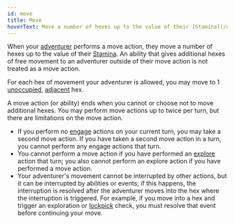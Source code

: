 ```yaml
---
id: move
title: Move
hoverText: Move a number of hexes up to the value of their [Stamina](/docs/adventurer/stats/stamina). An ability that gives additional hexes of free movement to an adventurer outside of their move action is not treated as a move action.
---
```


When your [adventurer](/docs/glossary/adventurer) performs a move action, they move a number of hexes up to the value of their [Stamina](/docs/adventurer/stats/stamina). An ability that gives additional hexes of free movement to an adventurer outside of their move action is not treated as a move action.

For each hex of movement your adventurer is allowed, you may move to 1 [unoccupied](/docs/glossary/occupied), [adjacent](/docs/glossary/adjacent) hex.

A move action (or ability) ends when you cannot or choose not to move additional hexes. You may perform move actions up to twice per turn, but there are limitations on the move action.

- If you perform no [engage](/docs/battles/adventurer-turn/engage) actions on your current turn, you may take a second move action. If you have taken a second move action in a turn, you cannot perform any engage actions that turn.
- You cannot perform a move action if you have performed an [explore](/docs/battles/adventurer-turn/explore) action that turn; you also cannot perform an explore action if you have performed a move action.
- Your adventurer's movement cannot be interrupted by other actions, but it can be interrupted by abilities or events; if this happens, the interruption is resolved after the adventurer moves into the hex where the interruption is triggered. For example, if you move into a hex and trigger an exploration or [lockpick](/docs/glossary/lockpicking) check, you must resolve that event before continuing your move.
